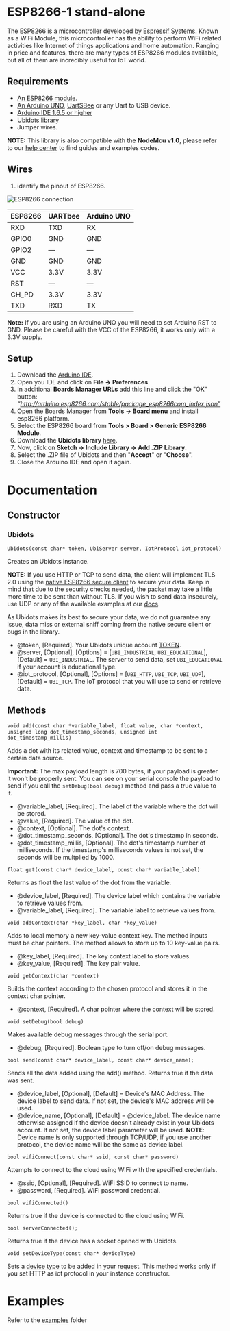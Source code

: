 # ESP8266-1 stand-alone

The ESP8266 is a microcontroller developed by [Espressif Systems](http://espressif.com/). Known as a WiFi Module, this microcontroller has the ability to perform WiFi related activities like Internet of things applications and home automation. Ranging in price and features, there are many types of ESP8266 modules available, but all of them are incredibly useful for IoT world.

## Requirements

- [An ESP8266 module](https://www.sparkfun.com/products/13678).
- [An Arduino UNO](https://www.arduino.cc/en/Main/ArduinoBoardUno), [UartSBee](http://www.seeedstudio.com/wiki/UartSBee_V4) or any Uart to USB device.
- [Arduino IDE 1.6.5 or higher](https://www.arduino.cc/en/Main/Software)
- [Ubidots library](https://github.com/ubidots/ubidots-esp8266/archive/master.zip)
- Jumper wires.

**NOTE:** This library is also compatible with the **NodeMcu v1.0**, please refer to our [help center](https://help.ubidots.com/en/?q=esp8266) to find guides and examples codes.

## Wires

1. identify the pinout of ESP8266.

![ESP8266 connection](https://raw.githubusercontent.com/guyz/pyesp8266/master/esp8266_pinout.png)

| ESP8266 | UARTbee | Arduino UNO |
| ------- | ------- | ----------- |
| RXD     | TXD     | RX          |
| GPIO0   | GND     | GND         |
| GPIO2   | —       | —           |
| GND     | GND     | GND         |
| VCC     | 3.3V    | 3.3V        |
| RST     | —       | —           |
| CH_PD   | 3.3V    | 3.3V        |
| TXD     | RXD     | TX          |

**Note:** If you are using an Arduino UNO you will need to set Arduino RST to GND. Please be careful with the VCC of the ESP8266, it works only with a 3.3V supply.

## Setup

1. Download the [Arduino IDE](https://www.arduino.cc/en/Main/Software).
2. Open you IDE and click on **File -> Preferences**.
3. In additional **Boards Manager URLs** add this line and click the "OK" button: _“http://arduino.esp8266.com/stable/package_esp8266com_index.json”_
4. Open the Boards Manager from **Tools -> Board menu** and install esp8266 platform.
5. Select the ESP8266 board from **Tools > Board > Generic ESP8266 Module**.
6. Download the **Ubidots library** [here](https://github.com/ubidots/ubidots-nodemcu/archive/master.zip).
7. Now, click on **Sketch -> Include Library -> Add .ZIP Library**.
8. Select the .ZIP file of Ubidots and then "**Accept**" or "**Choose**".
9. Close the Arduino IDE and open it again.

# Documentation

## Constructor

### Ubidots

`Ubidots(const char* token, UbiServer server, IotProtocol iot_protocol)`

Creates an Ubidots instance.

**NOTE:** If you use HTTP or TCP to send data, the client will implement TLS 2.0 using the [native ESP8266 secure client](https://github.com/esp8266/Arduino/blob/master/doc/esp8266wifi/client-secure-examples.rst) to secure your data. Keep in mind that due to the security checks needed, the packet may take a little more time to be sent than without TLS. If you wish to send data insecurely, use UDP or any of the available examples at our [docs](https://ubidots.com/docs/hw/).

As Ubidots makes its best to secure your data, we do not guarantee any issue, data miss or external sniff coming from the native secure client or bugs in the library.

- @token, [Required]. Your Ubidots unique account [TOKEN](http://help.ubidots.com/user-guides/find-your-token-from-your-ubidots-account).
- @server, [Optional], [Options] = [`UBI_INDUSTRIAL`, `UBI_EDUCATIONAL`], [Default] = `UBI_INDUSTRIAL`. The server to send data, set `UBI_EDUCATIONAL` if your account is educational type.
- @iot_protocol, [Optional], [Options] = [`UBI_HTTP`, `UBI_TCP`, `UBI_UDP`], [Default] = `UBI_TCP`. The IoT protocol that you will use to send or retrieve data.

## Methods

`void add(const char *variable_label, float value, char *context, unsigned long dot_timestamp_seconds, unsigned int dot_timestamp_millis)`

Adds a dot with its related value, context and timestamp to be sent to a certain data source.

**Important:** The max payload length is 700 bytes, if your payload is greater it won't be properly sent. You can see on your serial console the payload to send if you call the `setDebug(bool debug)` method and pass a true value to it.

- @variable_label, [Required]. The label of the variable where the dot will be stored.
- @value, [Required]. The value of the dot.
- @context, [Optional]. The dot's context.
- @dot_timestamp_seconds, [Optional]. The dot's timestamp in seconds.
- @dot_timestamp_millis, [Optional]. The dot's timestamp number of milliseconds. If the timestamp's milliseconds values is not set, the seconds will be multplied by 1000.

`float get(const char* device_label, const char* variable_label)`

Returns as float the last value of the dot from the variable.

- @device_label, [Required]. The device label which contains the variable to retrieve values from.
- @variable_label, [Required]. The variable label to retrieve values from.

`void addContext(char *key_label, char *key_value)`

Adds to local memory a new key-value context key. The method inputs must be char pointers. The method allows to store up to 10 key-value pairs.

- @key_label, [Required]. The key context label to store values.
- @key_value, [Required]. The key pair value.

`void getContext(char *context)`

Builds the context according to the chosen protocol and stores it in the context char pointer.

- @context, [Required]. A char pointer where the context will be stored.

`void setDebug(bool debug)`

Makes available debug messages through the serial port.

- @debug, [Required]. Boolean type to turn off/on debug messages.

`bool send(const char* device_label, const char* device_name);`

Sends all the data added using the add() method. Returns true if the data was sent.

- @device_label, [Optional], [Default] = Device's MAC Address. The device label to send data. If not set, the device's MAC address will be used.
- @device_name, [Optional], [Default] = @device_label. The device name otherwise assigned if the device doesn't already exist in your Ubidots account. If not set, the device label parameter will be used. **NOTE**: Device name is only supported through TCP/UDP, if you use another protocol, the device name will be the same as device label.

`bool wifiConnect(const char* ssid, const char* password)`

Attempts to connect to the cloud using WiFi with the specified credentials.

- @ssid, [Optional], [Required]. WiFi SSID to connect to name.
- @password, [Required]. WiFi password credential.

`bool wifiConnected()`

Returns true if the device is connected to the cloud using WiFi.

`bool serverConnected();`

Returns true if the device has a socket opened with Ubidots.

`void setDeviceType(const char* deviceType)`

Sets a [device type](https://help.ubidots.com/en/articles/2129204-device-types) to be added in your request. This method works only if you set HTTP as iot protocol in your instance constructor.

# Examples

Refer to the [examples](/examples) folder

